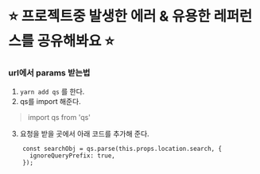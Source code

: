 # :star: 프로젝트중 발생한 에러 & 유용한 레퍼런스를 공유해봐요 :star:

### url에서 params 받는법
1. `yarn add qs` 를 한다.
2. qs를 import 해준다. 
>import qs from 'qs'
3. 요청을 받을 곳에서 아래 코드를 추가해 준다.
``` 
    const searchObj = qs.parse(this.props.location.search, {
      ignoreQueryPrefix: true,
    });
```

